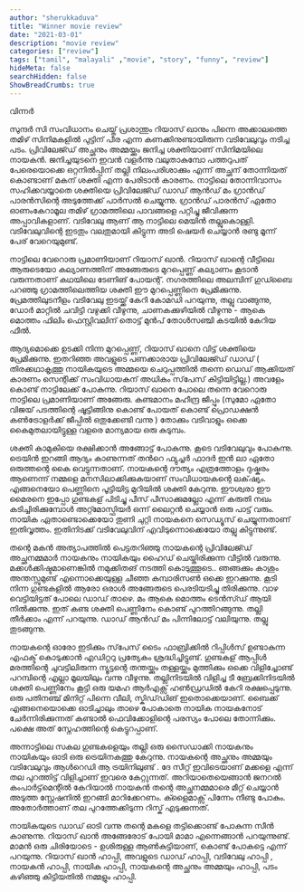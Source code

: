 ```yaml
---
author: "sherukkaduva"
title: "Winner movie review"
date: "2021-03-01"
description: "movie review"
categories: ["review"]
tags: ["tamil", "malayali" ,"movie", "story", "funny", "review"]
hideMeta: false
searchHidden: false
ShowBreadCrumbs: true
---
```

 
വിന്നർ 

സുന്ദർ സി സംവിധാനം ചെയ്ത് പ്രശാന്തും റിയാസ് ഖാനും പിന്നെ അക്കാലത്തെ തമിഴ് സിനിമകളിൽ പുട്ടിന്  പീര എന്ന കണക്കിനുണ്ടായിരുന്ന വടിവേലുവും നടിച്ച പടം. പ്രിവിലേജ്ഡ് അച്ഛനും അമ്മയ്ക്കും ജനിച്ച ശക്തിയാണ് സിനിമയിലെ നായകൻ. ജനിച്ചയുടനെ ഇവൻ  വളർന്നു വലുതാകുമ്പോ പത്തറുപത് പേരെയൊക്കെ ഒറ്റനിൽപ്പിന് തല്ലി നിലംപരിശാക്കും എന്ന് അച്ഛന് തോന്നിയത് കൊണ്ടാണ് മകന് ശക്തി എന്ന പേരിടാൻ കാരണം. നാട്ടിലെ തോന്നിവാസം സഹിക്കവയ്യാതെ ശക്തിയെ പ്രിവിലേജ്ഡ് ഡാഡ് ആൻഡ് മം ഗ്രാൻഡ് പാരൻസിന്റെ അടുത്തേക്ക് പാർസൽ ചെയ്യുന്നു. ഗ്രാൻഡ് പാരൻസ് ഏതോ ഓണംകേറാമൂല തമിഴ് ഗ്രാമത്തിലെ പാവങ്ങളെ പറ്റിച്ചു ജീവിക്കുന്ന അപ്പാവികളാണ്. വടിവേലു ആണ്  ആ നാട്ടിലെ മെയിൻ തല്ലുകൊള്ളി. വടിവേലുവിന്റെ ഇടതും വലതുമായി കിട്ടുന്ന അടി ഷെയർ ചെയ്യാൻ രണ്ടു മൂന്ന് പേര് വേറെയുമുണ്ട്. 

നാട്ടിലെ വേറൊരു പ്രമാണിയാണ് റിയാസ് ഖാൻ. റിയാസ് ഖാന്റെ വീട്ടിലെ ആരുടെയോ കല്യാണത്തിന് അങ്ങേരുടെ മുറപ്പെണ്ണ് കല്യാണം കൂടാൻ വരുന്നതാണ് കഥയിലെ ടേണിങ് പോയന്റ്. നഗരത്തിലെ അലമ്പിന് ഗുഡ്ബൈ പറഞ്ഞു ഗ്രാമത്തിലെത്തിയ  ശക്തി ഈ മുറപ്പെണ്ണിനെ പ്രേമിക്കുന്നു. പ്രേമത്തിലുടനീളം വടിവേലു ഇടയ്ക്ക് കേറി കോമഡി പറയുന്നു, തല്ലു വാങ്ങുന്നു, ഡോർ മാറ്റിൽ ചവിട്ടി വഴുക്കി വീഴുന്നു, ചാണകക്കുഴിയിൽ വീഴുന്നു - ആകെ മൊത്തം ഫിലിം ഫെസ്റ്റിവലിന് തൊട്ട് മുൻപ് തോൾസഞ്ചി കടയിൽ കേറിയ ഫീൽ. 

ആദ്യമൊക്കെ ഉടക്കി നിന്ന മുറപ്പെണ്ണ്, റിയാസ് ഖാനെ വിട്ട് ശക്തിയെ പ്രേമിക്കുന്നു. ഇതറിഞ്ഞ അവളുടെ പണക്കാരായ പ്രിവിലേജ്ഡ് ഡാഡ് ( തിരക്കഥാകൃത്തു നായികയുടെ അമ്മയെ ചെറുപ്പത്തിൽ തന്നെ ഡെഡ് ആക്കിയത് കാരണം സെന്റിക്ക് സംവിധായകന് അധികം സ്‌പേസ് കിട്ടിയിട്ടില്ല.) അവളേം കൊണ്ട് നാട്ടിലേക്ക് പോകുന്നു. റിയാസ് ഖാനെ പോലെ തന്നെ വേറൊരു നാട്ടിലെ പ്രമാണിയാണ് അങ്ങേരു. കണ്ടമാനം മഹീന്ദ്ര ജീപ്പും (സുമോ ഏതോ വിജയ് പടത്തിന്റെ ഷൂട്ടിങ്ങിനു കൊണ്ട് പോയത് കൊണ്ട് പ്രൊഡക്ഷൻ കൺട്രോളർക്ക് ജീപ്പിൽ ഒതുക്കേണ്ടി വന്നു )  തോക്കും വടിവാളും ഒക്കെ കൈമുതലായിട്ടുള്ള വളരെ മാന്യമായ ഒരു കുടുമ്പം. 

ശക്തി കാമുകിയെ രക്ഷിക്കാൻ അങ്ങോട്ട് പോകുന്നു. കൂടെ വടിവേലുവും പോകുന്നു. ട്രെയിൻ ഇറങ്ങി ആദ്യം കാണുന്നത് തൻറെ ഫ്യുച്ചർ ഫാദർ ഇൻ ലാ ഏതോ ഒരുത്തന്റെ കൈ വെട്ടുന്നതാണ്‌. നായകന്റെ ദൗത്യം എത്രത്തോളം ദുഷ്കരം ആണെന്ന് നമ്മളെ മനസിലാക്കിക്കുകയാണ് സംവിധായകന്റെ ലക്‌ഷ്യം. എങ്ങനെയോ പെണ്ണിനെ പൂട്ടിയിട്ട മുറിയിൽ ശക്തി കേറുന്നു. ഈശ്വരാ ഈ മൈരനെ ഇപ്പോ ഗുണ്ടകള് പിടിച്ചു പീസ് പീസാക്കുമല്ലോ എന്ന് കരുതി നഖം കടിച്ചിരിക്കുമ്പോൾ അറ്റ്മോസ്ഫിയർ ഒന്ന് ലൈറ്റൻ ചെയ്യാൻ ഒരു പാട്ട് വരും. നായിക ഏതാണ്ടൊക്കെയോ തുണി ചുറ്റി നായകനെ സെഡ്യൂസ് ചെയ്യുന്നതാണ് ഇതിവൃത്തം. ഇതിനിടക്ക് വടിവേലുവിന് എവിടുന്നൊക്കെയോ തല്ലു കിട്ടുന്നുണ്ട്. 

തന്റെ മകൻ അത്യാപത്തിൽ പെട്ടതറിഞ്ഞു  നായകന്റെ പ്രിവിലേജ്ഡ് അച്ഛനമ്മമാർ നായകനും നായികയും ഹൈഡ് ചെയ്തിരിക്കുന്ന വീട്ടിൽ വരുന്നു. മക്കൾക്കിഷ്ടമാണെങ്കിൽ നമുക്കിതങ് നടത്തി കൊടുത്തൂടെ.. ഞങ്ങക്കും കാശും അന്തസ്സുമുണ്ട് എന്നൊക്കെയുള്ള ചീഞ്ഞ കമ്പാരിസൺ ഒക്കെ ഇറക്കുന്നു. കൂടി നിന്ന ഗുണ്ടകളിൽ ആരോ ഒരാൾ അങ്ങേരുടെ പെരടിയടിച്ചു തിരിക്കുന്നു. വാഴ വെട്ടിയിട്ടത് പോലെ ഡാഡ് താഴെ. മം ആകെ മൊത്തം ടെൻസ്ഡ് ആയി നിൽക്കുന്നു. ഇത് കണ്ട ശക്തി പെണ്ണിനേം കൊണ്ട് പുറത്തിറങ്ങുന്നു. തല്ലി തീർക്കാം എന്ന് പറയുന്നു. ഡാഡ് ആൻഡ് മം പിന്നിലോട്ട് വലിയുന്നു. തല്ലു തുടങ്ങുന്നു. 

നായകന്റെ ഓരോ ഇടിക്കും സ്‌പേസ് ടൈം ഫാബ്രിക്കിൽ റിപ്പിൾസ് ഉണ്ടാകുന്ന എഫക്ട് കൊടുക്കാൻ എഡിറ്ററു പ്രത്യേകം ശ്രദ്ധിച്ചിട്ടുണ്ട്. ഗുണ്ടകള് ആപ്പിൾ മരത്തിന്റെ ചുവട്ടിലിരുന്ന ന്യൂട്ടന്റെ തന്തയ്ക്കും തള്ളയ്ക്കും മുത്തിക്കും ഒക്കെ വിളിച്ചോണ്ട് പറമ്പിന്റെ എല്ലാ മൂലയിലും വന്നു വീഴുന്നു. തല്ലിനിടയിൽ വിളിച്ച ടീ ബ്രേക്കിനിടയിൽ ശക്തി പെണ്ണിനേം കൂട്ടി ഒരു യമഹ ആർഎക്സ് ഹൺഡ്രഡിൽ കേറി രക്ഷപ്പെടുന്നു. ഒരു പതിനഞ്ച് മിനിറ്റ് പിന്നെ വീലി, സ്കിഡ്‌ഡിങ് ഇതൊക്കെയാണ്.  ബൈക്ക് എങ്ങനെയൊക്കെ ഓടിച്ചാലും താഴെ പോകാതെ നായിക നായകനോട് ചേർന്നിരിക്കുന്നത് കണ്ടാൽ ഫെവിക്കോളിന്റെ പരസ്യം പോലെ തോന്നിക്കും. പക്ഷെ അത് സ്നേഹത്തിന്റെ കെട്ടുറപ്പാണ്. 

അന്നാട്ടിലെ സകല ഗുണ്ടകളെയും തല്ലി ഒരു സൈഡാക്കി നായകനും നായികയും ഓടി ഒരു ട്രെയിനകത്തു കേറുന്നു. നായകന്റെ അച്ഛനും അമ്മയും വടിവേലുവും ആൾറെഡി ആ ട്രയിനിലുണ്ട് . ദേ സീറ്റ് ഇവിടെയാണ് മക്കളെ എന്ന് തല പുറത്തിട്ട് വിളിച്ചാണ് ഇവരെ കേറ്റുന്നത്. അറിയാതെയെങ്ങാൻ ജനറൽ കംപാർട്ട്‌മെന്റിൽ കേറിയാൽ നായകൻ തന്റെ അച്ഛനമ്മമാരെ മീറ്റ് ചെയ്യാൻ അടുത്ത സ്റ്റേഷനിൽ ഇറങ്ങി മാറിക്കേറണം. ക്ളൈമാക്സ് പിന്നേം നീണ്ടു പോകും. അതോർത്താണ് തല പുറത്തേക്കിടുന്ന റിസ്ക് എടുക്കുന്നത്. 

നായികയുടെ ഡാഡ് ഓടി വന്നു തന്റെ മകളെ തട്ടിക്കൊണ്ട് പോകുന്ന സീൻ കാണുന്നു. റിയാസ് ഖാൻ അങ്ങേരോട് പോയി മാമാ എന്നെങ്ങാൻ പറയുന്നുണ്ട്. മാമൻ ഒരു ചിരിയോടെ - ഉശിരുള്ള ആൺകുട്ടിയാണ്, കൊണ്ട് പോകട്ടെ എന്ന് പറയുന്നു. റിയാസ് ഖാൻ ഹാപ്പി, അവളുടെ ഡാഡ് ഹാപ്പി, വടിവേലു ഹാപ്പി , നായകൻ ഹാപ്പി, നായിക ഹാപ്പി, നായകന്റെ അച്ഛനും അമ്മയും ഹാപ്പി, പടം കഴിഞ്ഞു കിട്ടിയതിൽ നമ്മളും ഹാപ്പി. 
